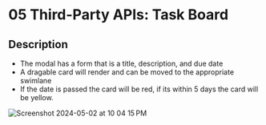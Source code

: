 # 05 Third-Party APIs: Task Board

## Description 
- The modal has a form that is a title, description, and due date
- A dragable card  will render and can be moved to the appropriate swimlane
- If the date is passed the card will be red, if its within 5 days the card will be yellow.

![Screenshot 2024-05-02 at 10 04 15 PM](https://github.com/bmist41/Module-six-challenge/assets/107978143/d2a1956f-153d-46dd-a31f-623e876b7ad1)
